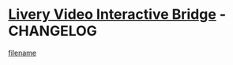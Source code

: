 # [Livery Video Interactive Bridge](interactive-bridge.md) - CHANGELOG <!-- {docsify-ignore-all} -->

[filename](https://unpkg.com/@liveryvideo/interactive-bridge/CHANGELOG.md ':include')
